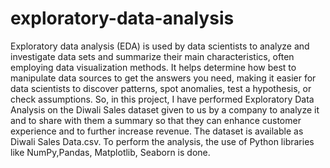 # exploratory-data-analysis
Exploratory data analysis (EDA) is used by data scientists to analyze and 
investigate data sets and summarize their main characteristics, often employing 
data visualization methods. It helps determine how best to manipulate data sources 
to get the answers you need, making it easier for data scientists to discover 
patterns, spot anomalies, test a hypothesis, or check assumptions.
So, in this project, I have performed Exploratory Data Analysis on the Diwali 
Sales dataset given to us by a company to analyze it and to share with them a 
summary so that they can enhance customer experience and to further increase 
revenue. The dataset is available as Diwali Sales Data.csv. To perform the analysis, the use of 
Python libraries like NumPy,Pandas, Matplotlib, Seaborn is done.
